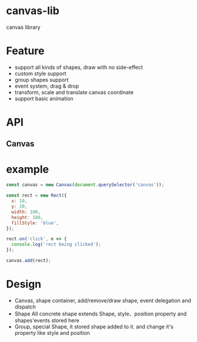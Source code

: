 # canvas-lib
canvas library

# Feature
* support all kinds of shapes, draw with no side-effect
* custom style support
* group shapes support
* event system, drag & drop
* transform, scale and translate canvas coordinate
* support basic animation

# API

## Canvas


# example
```JavaScript
const canvas = new Canvas(document.querySelector('canvas'));

const rect = new Rect({
  x: 10,
  y: 20,
  width: 100,
  height: 100,
  fillStyle: 'blue',
});

rect.on('click', e => {
  console.log('rect being clicked');
});

canvas.add(rect);
```
# Design

* Canvas, shape container, add/remove/draw shape, event delegation and dispatch
* Shape All concrete shape extends Shape, style、position property and shapes'events stored here
* Group, special Shape, it stored shape added to it. and change it's property like style and position